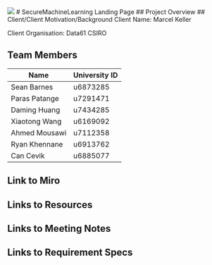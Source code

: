 <img src="https://capsule-render.vercel.app/api?type=waving&color=auto&height=300&section=header&text=Security&fontSize=90&rotate=-30" />
# SecureMachineLearning Landing Page
## Project Overview
## Client/Client Motivation/Background
Client Name: Marcel Keller

Client Organisation: Data61 CSIRO
## Team Members
| Name | University ID |
|------|-------------- |
| Sean Barnes | u6873285 |
| Paras Patange | u7291471|
| Daming Huang	| u7434285 |
| Xiaotong Wang	| u6169092 |
| Ahmed Mousawi	| u7112358 |
| Ryan Khennane	| u6913762 |
| Can Cevik | u6885077 |

## Link to Miro
## Links to Resources
## Links to Meeting Notes
## Links to Requirement Specs

